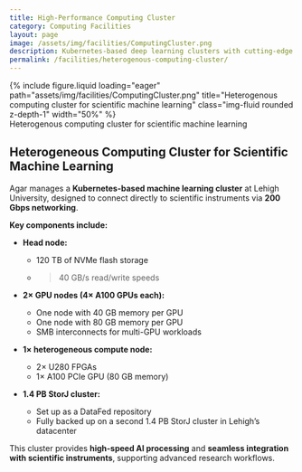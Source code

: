 ```yaml
---
title: High-Performance Computing Cluster
category: Computing Facilities
layout: page
image: /assets/img/facilities/ComputingCluster.png
description: Kubernetes-based deep learning clusters with cutting-edge GPU nodes.
permalink: /facilities/heterogenous-computing-cluster/
---
```


<div class="row">
    <div class="col-sm mt-3 mt-md-0">
        <div class="text-center">
            {% include figure.liquid loading="eager" path="assets/img/facilities/ComputingCluster.png" title="Heterogenous computing cluster for scientific machine learning" class="img-fluid rounded z-depth-1" width="50%" %}
        </div>
    </div>  
</div>

<div class="caption">
    Heterogenous computing cluster for scientific machine learning
</div>

## Heterogeneous Computing Cluster for Scientific Machine Learning

Agar manages a **Kubernetes-based machine learning cluster** at Lehigh University, designed to connect directly to scientific instruments via **200 Gbps networking**.

**Key components include:**

- **Head node:**

  - 120 TB of NVMe flash storage
  - > 40 GB/s read/write speeds

- **2× GPU nodes (4× A100 GPUs each):**

  - One node with 40 GB memory per GPU
  - One node with 80 GB memory per GPU
  - SMB interconnects for multi-GPU workloads

- **1× heterogeneous compute node:**

  - 2× U280 FPGAs
  - 1× A100 PCIe GPU (80 GB memory)

- **1.4 PB StorJ cluster:**
  - Set up as a DataFed repository
  - Fully backed up on a second 1.4 PB StorJ cluster in Lehigh’s datacenter

This cluster provides **high-speed AI processing** and **seamless integration with scientific instruments**, supporting advanced research workflows.
